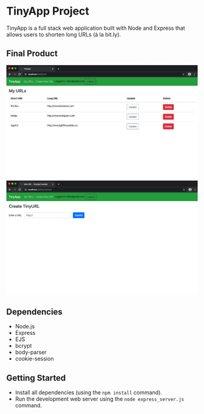 # TinyApp Project

TinyApp is a full stack web application built with Node and Express that allows users to shorten long URLs (à la bit.ly).

## Final Product

!["Screenshot of the main URLs page"](https://raw.githubusercontent.com/waresfaz/tinyapp2/master/docs/urls_page.png)
!["Screenshot of the URL update page"](https://raw.githubusercontent.com/waresfaz/tinyapp2/master/docs/update_url_page.png)

## Dependencies

- Node.js
- Express
- EJS
- bcrypt
- body-parser
- cookie-session

## Getting Started

- Install all dependencies (using the `npm install` command).
- Run the development web server using the `node express_server.js` command.